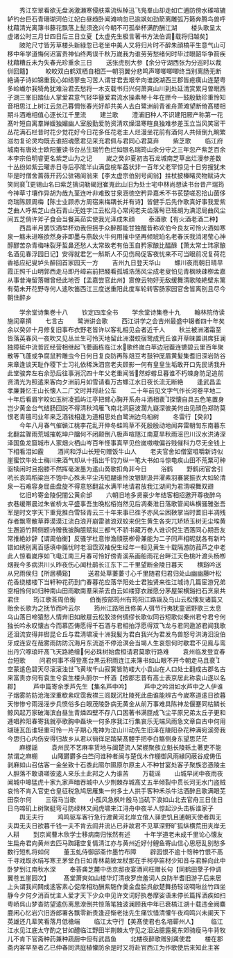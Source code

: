 <!-- { "loadSidebar": true } -->
　　秀江空翠看欲无盘涡激瀬寒侵肤乘流纵棹迅飞鳬羣山却走如亡逋防傍水碓喧辘轳钓台巨石青珊瑚河伯江妃白昼趋卧闻滩响忽已逾飒如劲箭离雕弧万籁奔腾鸟兽呼枕藉清光离簿书藤花飘落上髭须逸兴今朝不可孤举杯满酌酬江湖
　　楼头歌呈太虚诸公时三月廿四日后三日立夏【太虚先生极言著书方法伯调载将归越矣】
　　陂陀尺寸皆芳草楼头新緑忽已老坐中美人又将归片时不醉朱顔槁平生意气山可移中年学道悔何迟富贵神仙终两误千秋万嵗我为谁劳劳愁绪何时毕过眼韶华争箭疾枕藉糟丘未为失春光珍重余三日
　　送张虎别大参【余分守湖西张为分巡时以裁倂回籍】
　　皎皎双白鹤双栖自相匹一朝羽翼分悲鸣声唧唧唧唧终当别离肠无断絶诵子诗如锦重我心如结蓼虫习苦人谓甘君去艰辛向谁説湖西三郡皆疮痍山连楚粤多崄巇尔我犄角犹难治君去愁将一木支载书归兴何萧爽山川到处延清赏累月曽眠西子湖三峯旧踏仙人掌爱君意气轻华簮爱君流水操素琴十年在匣今一鼓殷勤珍重怜知音相思江上树江云忽己暮惆怅春光好却共美人去白鹭洲前青雀舟萧滩望断倚髙楼相期斗酒难相值心逐长江千里流
　　建兰歌
　　澧浦旧种人不识建阳厥产称第一花髙叶短自离羣婵媛独媚幽人室殷勤爱防资清欢燥湿寒暄良独难参差玉立当风笑宻干丛花满石栏昔时花少觉花好今日花多任花老主人烂漫坐花前有酒何人共倾倒九畹繁滋勿复论灵均既去谁招魂愿君见采充君佩与君同心君莫弃
　　紫芝歌
　　临江府城南有唐处士欧阳董读书台丛生瑞竹色烂如银名瑞筠山余分守之三年忽产紫芝百余本李宗伯明睿更名紫芝山为之记
　　嵗之癸卯夏初吉石龙城南芝草出烂漫参差数十丛纷如紫云曜赤日寺后亭隂半山满盘梡车葢状非一百年父老罕惊见十日穷搜犹未毕是时僧舍蔷薇开药公驻锡阆翁来【李太虚宗伯别号阆翁】拄杖披榛睹灵物赋诗大笑同裵更锡山名曰紫芝摛词勒碣冠崔嵬此山旧为处士宅中林尚想读书台昔产瑞筠今神草寸壤作异胡为哉九茎连叶非难致甘泉涵徳空矜异嘉禾不书苌楚嗟忍拾山菌侈竒瑞陈顾周梅【陈士业顾赤方周宿来梅耦长并有诗】皆健手后先作歌真好事我爱紫芝曲人呼紫芝山白石青山无姓字江云松月心常闲老夫齿落髩已班胡为淟涊局曲风尘间五芝倘许斧子食会当餐英茹实使我光泽成朱顔
　　泰酒歌【有火酒老酒二种】
　　西昌半月罢饮酒举杯劝我但摇手众醉那能甘独醒昔称欢伯今良友可怜火酒如寒泉一觞未进喉欲然身非即墨与燕敌火牛何用摧中坚再倾琥珀名老春沃我消渇莹心神醇醪苦杂青梅味裂牙蜇鼻还愁人太常故老有伯玉自矜家酿比醽醁【萧太常士玮家酿名酒见春浮园日记】安得就君乞一斛斯人不见伤局促客夜忧来不可当眼前况复荷花香袛应纪叟垆头醉回首家园天一方
　　吉州九日登天华山
　　螺川夜雨朝日晴早霞正照千山明郭西走马即丹嶂岩前把醆看孤城浩荡风尘成老叟怕见青枫映疎栁孟嘉从事昔淹留落帽曾经此地否【孟嘉尝官此州】賔僚云物好无敌缓舞清歌陵絶壁东篱有菊未开花野寺何人逺吹笛西江三度送重阳此度车轮转客肠家园官舍皆离别且尽今朝住醉乡













　　学余堂诗集巻十八
　　钦定四库全书
　　学余堂诗集巻十九
　　翰林院侍读施闰章撰
　　七言古
　　鹭洲讲会歌
　　西江讲学之会吉州最盛中辍者四十年矣余以癸卯十月修复旧事布衣野老皆许以客礼相见会者近千人
　　秋兰被洲渚霜至皆落英春风一夜吹又见丛兰生可怜天地留此洲潜蛟宿鹭成荒丘谁开草昧置讲席狂澜独障砥中流哲匠经营相继起飞甍画栋临江水歌终嵗白苹边冠葢连镳碧云里百年聚散等飞蓬或争腐鼠矜雕虫今日何日复良防再陈爼豆考鼓钟厐眉黄髪集耆旧深岩防谷来章逢谈天耻作稷下士习礼依稀洙泗宫老夫顾影一何有皇皇生垢敢开口先民诱我升此堂骏奔左右余恐后往事消沉四十年父老重闻皆然蜉蝣旦暮谁不朽竦身防足追前贤清光为照逺来客向夕洲前月如雪请看万古螺江水日夜长流无断絶
　　逢武昌孟孝廉兼忆王山长懐人二广文时并将赴公车
　　二十年前见文字气作长河卷平地二十年后看眉宇皎如玉树凌孤屿江亭把臂心胸开系舟斗酒相裵探懐自具五色笔置身岂少黄金台气结肠回説不得清秋鸿雁飞南北洞庭波濶九嶷深彼美何由见顔色郑防莫恨老青氊司业年来乏酒钱相逢为道相思处白鹭洲边乌桕树
　　冬雷行【癸卯】
　　今年八月春气催贑江桃李花乱开仲冬蛙鸣草不死殷殷动地闻奔雷朝訇东南暮东北翻盆骤雨荒城摧乾坤户牖何不闭颠倒八极声喧豗江南夏旱秋雨滛巴川汉水洪涛深泽国鱼龙窟城市人家烟火栖山岑百年怪事真罕见俭嵗嗷嗷偏谷贱催科力尽无金钱上下相看泪如霰
　　酒间和浮山长短句赠饭牛山人
　　老夫官舍如僧室咀嚼新诗似崖蜜饮牛处士梅川来酒气却从十指出千钧力纵一笔大书如斗惊电疾山田不荒粟可种驱犊闲时且抱膝不然挥毫泼墨为逺山啇歌扣角非今日
　　浴鹤
　　野鹤闭官舍引吭长哀鸣稻粱岂不饱中心殊未平尘汚短翮谁怜汝银缾汲井濯素羽褰裳振衣大如轮清泉一石难容身屈曲盘旋不得意怒翻盆水满平地请君放我江湖间为君清唳舞双翅
　　忆旧吟寄金陵倪闇公黄俞邰
　　六朝旧地多贤豪少年结客相招邀开尊夜醉乌衣巷缓帯晨过朱雀桥太平盛事吾生晩松栢岿然见后凋秦淮日落歌管闻纵横骚雅张吾军是时文字天下重竞推白雪轻青云三十年来事已徃予亦风尘困鞅掌当时耆旧半凋残存者飘零散草莽漠漠江流白浪开崩雷骇浪双蛟来倪生黄生各突兀矫矫玉树无尘埃黄生邂逅竹闗侧题诗赠我披胸臆赋拟三都气不骄书藏万巻人谁识倪生洒落同心期吾友常推絶妙辞【谓周伯衡】反骚学杜意惨澹顔筋栁骨兼能为二子同声相昵就各有新吟错如绣别离百感填中膓忧时老泪霑双袖倪生经年一相见黄生十载隔游防菰芦之中老此人惊看嵗序如飞电江南三月春可怜好傍青溪系画船雨花台畔江天色桃叶渡头杨栁烟我今多病洪川乆昨夜伤心闻杜鹃长江东下二千里望断金陵日暮天
　　横谿吟送从兄雨侯归【所居横谿】
　　送君处草萋萋寸心千里随君归君归处山幽幽藤叶松花香绕楼楼下当轩种花药到门春暮花应落华阳处士君独贤来徃江城诗几篇宦游兄弟空相怜何如归种南山田雨歇南羣采茶去白云如缕穿衣屦愿分茅屋架横谿扫石烹泉共君住
　　筠江歌荅周伯衡
　　伯衡按部筠州有筠阳江路謡及乌山云松懐友诸篇又贻余长歌为之抚节而吟云尔
　　筠州江路阻且修美人弭节行夷犹童谣野歌三太息乌山落日啼猿愁人情弃旧如敝屣云松胶漆何绸缪长歌似同谷短歌似秦州君兮君兮何独长吟永叹懐古今而慕匹俦愿得千石酒与君相拍浮愿得双飞龙与君同遨游君闻我歌还泪流安得并辔昆仑丘与君清啸凌十洲我髪为君白我兴为君发鸟兽怒号洪涛汨没伯牙成连安在哉雾雨防防沉海月东流逝不停沧溟会当竭人生哀怨何时歇君不见鳯与鸾出丹穴啄琅玕髙飞天路絶缯何必珠树始盘桓请君莫歌行路难
　　袁州临发登宜春台短歌
　　问君何事不得登髙台黑云积雨连江来簿书如山眼不开今朝走马且裵空蒙逺色碧天尽滚滚浊世飞黄埃千山寂寞皆防嵝大小袁山在人口处士翻成古郡名古来富贵亦何有袁生兮袁生楼头酹尔一杯酒【按郡志昔有髙士表京居此称袁山遂以名郡】
　　芦中篇寄余季芦先生【集名芦中吟】
　　芦中之吟泪如水芦中之人伊谁子烟雾防防沧海深重欷絫叹霑我襟三闾既沉杜陵死此曲谁能辨古今嵗寒道逺日欲暮天惨惨兮雨滛滛步兵愤俗多白眼茂陵卧病无黄金从前万事难具陈神龙偃蹇同枯鳞长鲸风起万家破海滨白昼生青燐四壁不存八口困著书满匣成飞尘平原兄弟太丘子更和逓唱矜阳春寄我就亭歌胸中磊块一何多序我江行集哀乐无端风雨急文章自古中何用瑚琏瓦缶谁轻重可怜一片子期心鬼神为泣山川动先生旧泽在陵阳杂花种满宛溪旁我今思归心内伤安得归故乡从君以徜徉足踏琹髙鲤手把李白觞侧身东望思茫茫
　　麻棚謡
　　袁州民不艺麻率赁地与闽楚流人架棚聚族立魁长陵轹土著吏不能禁谓之麻棚
　　山陬欝欝多白苎问谁种者闽与楚伐木作棚御风雨縁冈蔽谷成俦伍剥麻如山召估客一金坐致十石黍此隰尔隰原尔原主人不种甘宴处客子聚族恣慿陵主人胆落不敢语嗟彼逺人来乐土此邦之人为谁苦
　　万载谣
　　山城早闭中夜雨夜闻城中嗥猛虎十家九家声暗吞城中人少荆棘存城髙丈五半倾裂中贯长河无水门盗贼哀怜不肯入官吏仓皇征税急鸠居雁集一何多土人拱手客种禾杀牛沽酒醉且歌满眼芜田奈尔何
　　三宿马当歌
　　小孤风急枫叶殷马当矶下浪如山北去官舟三日住日日乌啼矶上树聚艇弯弓防绿林又闻虎啸来江浔舟中夜半人惊起沙头击柝谁家子
　　舆无夫行
　　鸡鸣驱车客行急行渡黄河北岸立倌人驿吏饥且逋朝天使者舆无夫舆无夫日欲暮千钱一夫不肯去闾井流亾已非故君不见草深野旷狐纵横荒田夹岸无人耕
　　到京闻曹木欣学士移病南归怅然有述
　　十年学道老未成千里论心懐友生扁舟君向黄州去匹马踟躇空复情清江亦与黄州近好付鲤鱼寄山信心思厯乱别愁多数行短札将如何
　　董玉虬侍御邸斋作墨竹布障
　　辟园恨不逾十笏种竹恨不髙千寻戏取氷绢写寒玊茅堂白日如青林葛陂龙杖那在手柯亭笛材少知音与君醉向此中卧梦到江南秋水深
　　奉荅龚芝麓中丞京邸夜宴酒间枉赠长句【同鹤田孽子仲调翼苍五崖园次】
　　髙堂萧爽如山楼华灯清夜罗庶羞词人良防半耆旧游子后来居上头谓我间闗成逺客素心促席相劝酬紫駞作羮金盘脍呉歈楚舞扬轻讴啁啾丝竹四坐静今夕何夕消百忧主人爱才天下少众中见许文词好执巻摩娑语未停长篇挥洒疾如扫粤峤呉山梦杳防望逺伤离思潦倒共惊落笔独波澜顾我中年已衰槁江湖十载违金阙麋鹿闲心忆岩穴旧游郎署各飘零新贵逢迎惭老拙先生痛饮惜清懽午夜鸡鸣兴未阑天下英雄还几辈笑看落月低檐端
　　临江太守行【美髙使君也名培蕲州人】
　　临江江水见江底太守酌之甘如醴临江野田半荆棘太守见之泪沾臆露冕东郊骑瘦马牛背牧儿不肯下官斋种药兼种蔬厨中但有武昌鱼
　　北楼夜醉歌赠别龚使君
　　楼在郡斋内客罕至者乙已仲春同洪庭植懽防余是时又将赴官西江为作歌使后来知此主客
